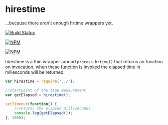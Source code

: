 # hirestime

...because there aren't enough hrtime wrappers yet.

[![Build Status](https://travis-ci.org/zaphod1984/hirestime.png)](https://travis-ci.org/zaphod1984/hirestime)

[![NPM](https://nodei.co/npm/hirestime.png)](https://nodei.co/npm/hirestime/)

[![NPM](https://nodei.co/npm-dl/hirestime.png?months=3)](https://nodei.co/npm/hirestime/)

hirestime is a thin wrapper around `process.hrtime()` that returns an function on invocation.
when these function is invoked the elapsed time in millesconds will be returned:

````javascript
var hirestime = require('../');

//startpoint of the time measurement
var getElapsed = hirestime();

setTimeout(function() {
    //returns the elapsed milliseconds
    console.log(getElapsed());
}, 1000);
````
